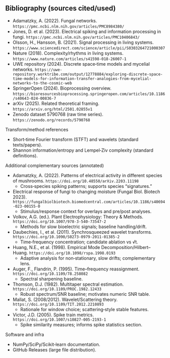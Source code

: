 ## Bibliography (sources cited/used)

- Adamatzky, A. (2022). Fungal networks. `https://pmc.ncbi.nlm.nih.gov/articles/PMC8984380/`
- Jones, D. et al. (2023). Electrical spiking and information processing in fungi. `https://pmc.ncbi.nlm.nih.gov/articles/PMC10406843/`
- Olsson, H., Hansson, B. (2021). Signal processing in living systems. `https://www.sciencedirect.com/science/article/pii/S0303264721000307`
- Nature (2018). Complexity/rhythms in living systems. `https://www.nature.com/articles/s41598-018-26007-1`
- UWE repository (2024). Discrete space‑time models and mycelial networks. `https://uwe-repository.worktribe.com/output/12778884/exploring-discrete-space-time-models-for-information-transfer-analogies-from-mycelial-networks-to-the-cosmic-web`
- SpringerOpen (2024). Bioprocessing overview. `https://bioresourcesbioprocessing.springeropen.com/articles/10.1186/s40643-024-00836-7`
- arXiv (2025). Related theoretical framing. `https://arxiv.org/html/2501.02855v1`
- Zenodo dataset 5790768 (raw time series). `https://zenodo.org/records/5790768`

Transform/method references
- Short‑time Fourier transform (STFT) and wavelets (standard texts/papers).
- Shannon information/entropy and Lempel‑Ziv complexity (standard definitions).

Additional complementary sources (annotated)
- Adamatzky, A. (2022). Patterns of electrical activity in different species of mushrooms. `https://doi.org/10.48550/arXiv.2203.11198`
  - Cross‑species spiking patterns; supports species “signatures.”
- Electrical response of fungi to changing moisture (Fungal Biol. Biotech 2023). `https://fungalbiolbiotech.biomedcentral.com/articles/10.1186/s40694-023-00155-0`
  - Stimulus/response context for overlays and pre/post analyses.
- Volkov, A.G. (ed.). Plant Electrophysiology: Theory & Methods. `https://doi.org/10.1007/978-3-540-73547-2`
  - Methods for slow bioelectric signals; baseline handling/drift.
- Daubechies, I., et al. (2011). Synchrosqueezed wavelet transforms. `https://doi.org/10.1090/S0273-0979-2011-01385-2`
  - Time‑frequency concentration; candidate ablation vs √t.
- Huang, N.E., et al. (1998). Empirical Mode Decomposition/Hilbert–Huang. `https://doi.org/10.1098/rspa.1998.0193`
  - Adaptive analysis for non‑stationary, slow drifts; complementary lens.
- Auger, F., Flandrin, P. (1995). Time–frequency reassignment. `https://doi.org/10.1109/78.258082`
  - Spectral sharpening baseline.
- Thomson, D.J. (1982). Multitaper spectral estimation. `https://doi.org/10.1109/PROC.1982.12433`
  - Robust spectrum/SNR baseline; motivates numeric SNR table.
- Mallat, S. (2008/2012). Wavelet/Scattering theory. `https://doi.org/10.1109/TIT.2012.2210893`
  - Rationale for window choice; scattering‑style stable features.
- Victor, J.D. (2005). Spike train metrics. `https://doi.org/10.1007/s10827-005-2193-1`
  - Spike similarity measures; informs spike statistics section.

Software and infra
- NumPy/SciPy/Scikit‑learn documentation.
- GitHub Releases (large file distribution).
